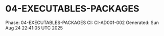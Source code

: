 # 04-EXECUTABLES-PACKAGES
Phase: 04-EXECUTABLES-PACKAGES
CI: CI-AD001-002
Generated: Sun Aug 24 22:41:05 UTC 2025
